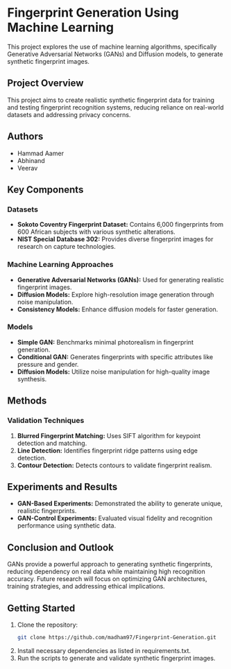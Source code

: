 # Fingerprint Generation Using Machine Learning

This project explores the use of machine learning algorithms, specifically Generative Adversarial Networks (GANs) and Diffusion models, to generate synthetic fingerprint images.

## Project Overview

This project aims to create realistic synthetic fingerprint data for training and testing fingerprint recognition systems, reducing reliance on real-world datasets and addressing privacy concerns.

## Authors

- Hammad Aamer
- Abhinand
- Veerav

## Key Components

### Datasets

- **Sokoto Coventry Fingerprint Dataset:** Contains 6,000 fingerprints from 600 African subjects with various synthetic alterations.
- **NIST Special Database 302:** Provides diverse fingerprint images for research on capture technologies.

### Machine Learning Approaches

- **Generative Adversarial Networks (GANs):** Used for generating realistic fingerprint images.
- **Diffusion Models:** Explore high-resolution image generation through noise manipulation.
- **Consistency Models:** Enhance diffusion models for faster generation.

### Models

- **Simple GAN:** Benchmarks minimal photorealism in fingerprint generation.
- **Conditional GAN:** Generates fingerprints with specific attributes like pressure and gender.
- **Diffusion Models:** Utilize noise manipulation for high-quality image synthesis.

## Methods

### Validation Techniques

1. **Blurred Fingerprint Matching:** Uses SIFT algorithm for keypoint detection and matching.
2. **Line Detection:** Identifies fingerprint ridge patterns using edge detection.
3. **Contour Detection:** Detects contours to validate fingerprint realism.

## Experiments and Results

- **GAN-Based Experiments:** Demonstrated the ability to generate unique, realistic fingerprints.
- **GAN-Control Experiments:** Evaluated visual fidelity and recognition performance using synthetic data.

## Conclusion and Outlook

GANs provide a powerful approach to generating synthetic fingerprints, reducing dependency on real data while maintaining high recognition accuracy. Future research will focus on optimizing GAN architectures, training strategies, and addressing ethical implications.

## Getting Started

1. Clone the repository:
     ```bash
     git clone https://github.com/madham97/Fingerprint-Generation.git

2. Install necessary dependencies as listed in requirements.txt.
3. Run the scripts to generate and validate synthetic fingerprint images.
